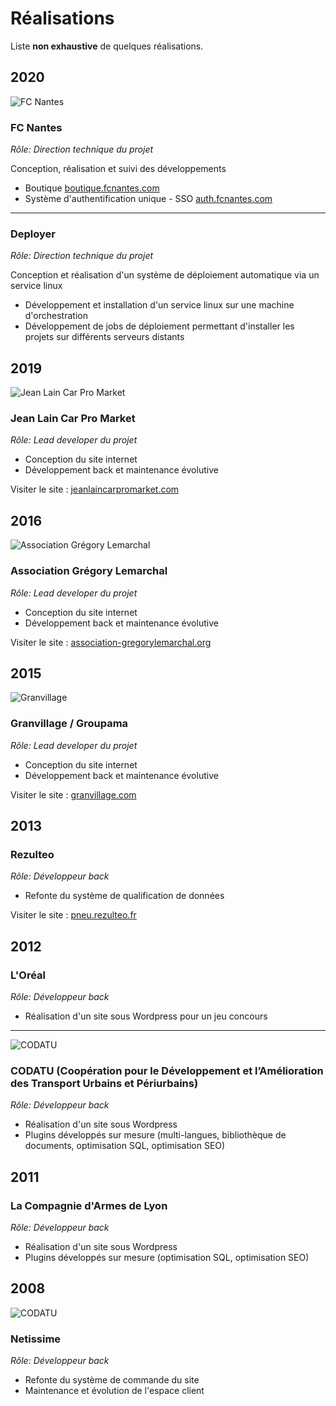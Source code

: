 # Réalisations

Liste **non exhaustive** de quelques réalisations.

## 2020

![FC Nantes](/assets/img/realisations/fcnantes-boutique-256.jpg#right "FC Nantes")
### FC Nantes

_Rôle: Direction technique du projet_

Conception, réalisation et suivi des développements

- Boutique [boutique.fcnantes.com](https://boutique.fcnantes.com/fr_FR/)
- Système d'authentification unique - SSO [auth.fcnantes.com](https://auth.fcnantes.com/fr_FR/)

---

### Deployer

_Rôle: Direction technique du projet_

Conception et réalisation d'un système de déploiement automatique via un service linux

- Développement et installation d'un service linux sur une machine d'orchestration
- Développement de jobs de déploiement permettant d'installer les projets sur différents serveurs distants

## 2019

![Jean Lain Car Pro Market](/assets/img/realisations/jeanlaincarpro-256.jpg#right "Jean Lain Car Pro Market")
### Jean Lain Car Pro Market

_Rôle: Lead developer du projet_

- Conception du site internet
- Développement back et maintenance évolutive

Visiter le site : [jeanlaincarpromarket.com](https://www.jeanlaincarpromarket.com/fr_FR)

## 2016

![Association Grégory Lemarchal](/assets/img/realisations/agl-256.jpg#right "Association Grégory Lemarchal")
### Association Grégory Lemarchal

_Rôle: Lead developer du projet_

- Conception du site internet
- Développement back et maintenance évolutive

Visiter le site : [association-gregorylemarchal.org](https://association-gregorylemarchal.org)

## 2015

![Granvillage](/assets/img/realisations/granvillage-256.jpg#right "Granvillage")
### Granvillage / Groupama

_Rôle: Lead developer du projet_

- Conception du site internet
- Développement back et maintenance évolutive

Visiter le site : [granvillage.com](https://granvillage.com)

## 2013

### Rezulteo

_Rôle: Développeur back_

- Refonte du système de qualification de données

Visiter le site : [pneu.rezulteo.fr](https://pneu.rezulteo.fr)

## 2012

### L'Oréal

_Rôle: Développeur back_

- Réalisation d'un site sous Wordpress pour un jeu concours

---

![CODATU](/assets/img/realisations/codatu-256.jpg#right "CODATU")
### CODATU (Coopération pour le Développement et l’Amélioration des Transport Urbains et Périurbains)

_Rôle: Développeur back_

- Réalisation d'un site sous Wordpress
- Plugins développés sur mesure (multi-langues, bibliothèque de documents, optimisation SQL, optimisation SEO)

## 2011

### La Compagnie d'Armes de Lyon

_Rôle: Développeur back_

- Réalisation d'un site sous Wordpress
- Plugins développés sur mesure (optimisation SQL, optimisation SEO)

## 2008

![CODATU](/assets/img/realisations/netissime-256.jpg#right "CODATU")
### Netissime

_Rôle: Développeur back_

- Refonte du système de commande du site
- Maintenance et évolution de l'espace client
